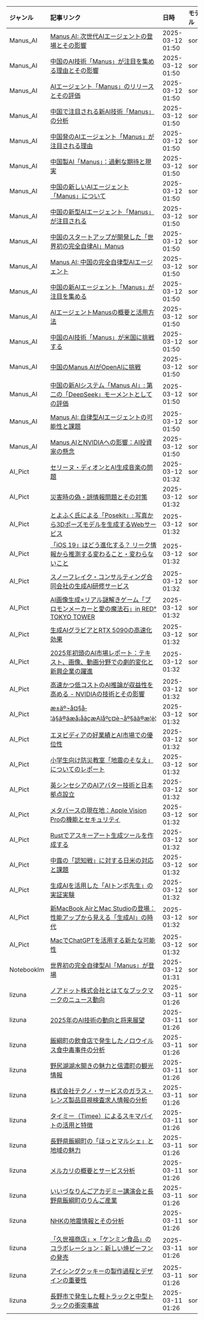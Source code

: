 | ジャンル | 記事リンク | 日時 | モデル |
| :----- | :----- | :----- | :----- |
| Manus_AI | [Manus AI: 次世代AIエージェントの登場とその影響](Manus_AI_1741712541.md) | 2025-03-12 01:50 | sonar |
| Manus_AI | [中国のAI技術「Manus」が注目を集める理由とその影響](Manus_AI_1741712489.md) | 2025-03-12 01:50 | sonar |
| Manus_AI | [AIエージェント「Manus」のリリースとその評価](Manus_AI_1741712447.md) | 2025-03-12 01:50 | sonar |
| Manus_AI | [中国で注目される新AI技術「Manus」の分析](Manus_AI_1741712402.md) | 2025-03-12 01:50 | sonar |
| Manus_AI | [中国発のAIエージェント「Manus」が注目される理由](Manus_AI_1741712358.md) | 2025-03-12 01:50 | sonar |
| Manus_AI | [中国製AI「Manus」：過剰な期待と現実](Manus_AI_1741712315.md) | 2025-03-12 01:50 | sonar |
| Manus_AI | [中国の新しいAIエージェント「Manus」について](Manus_AI_1741712273.md) | 2025-03-12 01:50 | sonar |
| Manus_AI | [中国の新型AIエージェント「Manus」が注目される](Manus_AI_1741712230.md) | 2025-03-12 01:50 | sonar |
| Manus_AI | [中国のスタートアップが開発した「世界初の完全自律AI」Manus](Manus_AI_1741712187.md) | 2025-03-12 01:50 | sonar |
| Manus_AI | [Manus AI: 中国の完全自律型AIエージェント](Manus_AI_1741712146.md) | 2025-03-12 01:50 | sonar |
| Manus_AI | [中国の新AIエージェント「Manus」が注目を集める](Manus_AI_1741712101.md) | 2025-03-12 01:50 | sonar |
| Manus_AI | [AIエージェントManusの概要と活用方法](Manus_AI_1741712058.md) | 2025-03-12 01:50 | sonar |
| Manus_AI | [中国のAI技術「Manus」が米国に挑戦する](Manus_AI_1741712010.md) | 2025-03-12 01:50 | sonar |
| Manus_AI | [中国のManus AIがOpenAIに挑戦](Manus_AI_1741711966.md) | 2025-03-12 01:50 | sonar |
| Manus_AI | [中国の新AIシステム「Manus AI」: 第二の「DeepSeek」モーメントとしての評価](Manus_AI_1741711922.md) | 2025-03-12 01:50 | sonar |
| Manus_AI | [Manus AI: 自律型AIエージェントの可能性と課題](Manus_AI_1741711879.md) | 2025-03-12 01:50 | sonar |
| Manus_AI | [Manus AIとNVIDIAへの影響：AI投資家の懸念](Manus_AI_1741711834.md) | 2025-03-12 01:50 | sonar |
| AI_Pict | [セリーヌ・ディオンとAI生成音楽の問題](AI_Pict_1741711787.md) | 2025-03-12 01:32 | sonar |
| AI_Pict | [災害時の偽・誤情報問題とその対策](AI_Pict_1741711746.md) | 2025-03-12 01:32 | sonar |
| AI_Pict | [とよふく氏による「Posekit」: 写真から3Dポーズモデルを生成するWebサービス](AI_Pict_1741711701.md) | 2025-03-12 01:32 | sonar |
| AI_Pict | [「iOS 19」はどう進化する？ リーク情報から推測する変わること・変わらないこと](AI_Pict_1741711654.md) | 2025-03-12 01:32 | sonar |
| AI_Pict | [スノーフレイク・コンサルティング合同会社の生成AI研修サービス](AI_Pict_1741711612.md) | 2025-03-12 01:32 | sonar |
| AI_Pict | [AI画像生成×リアル謎解きゲーム「プロモンメーカーと愛の魔法石」in RED° TOKYO TOWER](AI_Pict_1741711558.md) | 2025-03-12 01:32 | sonar |
| AI_Pict | [生成AIグラビアとRTX 5090の高速化効果](AI_Pict_1741711507.md) | 2025-03-12 01:32 | sonar |
| AI_Pict | [2025年初頭のAI市場レポート：テキスト、画像、動画分野での劇的変化と新興企業の躍進](AI_Pict_1741711463.md) | 2025-03-12 01:32 | sonar |
| AI_Pict | [高速かつ低コストのAI推論が収益性を高める - NVIDIAの技術とその影響](AI_Pict_1741711418.md) | 2025-03-12 01:32 | sonar |
| AI_Pict | [æ±äº¬å¤§å­¦ã§ã®ãæå¡åãçæAIåºç¤è¬åº§ãã®æ¦è¦](AI_Pict_1741711370.md) | 2025-03-12 01:32 | sonar |
| AI_Pict | [エヌビディアの好業績とAI市場での優位性](AI_Pict_1741711305.md) | 2025-03-12 01:32 | sonar |
| AI_Pict | [小学生向け防災教室「地震のそなえ」についてのレポート](AI_Pict_1741711243.md) | 2025-03-12 01:32 | sonar |
| AI_Pict | [英シンセシアのAIアバター技術と日本拠点設立](AI_Pict_1741711162.md) | 2025-03-12 01:32 | sonar |
| AI_Pict | [メタバースの現在地：Apple Vision Proの機能とセキュリティ](AI_Pict_1741711088.md) | 2025-03-12 01:32 | sonar |
| AI_Pict | [Rustでアスキーアート生成ツールを作成する](AI_Pict_1741710995.md) | 2025-03-12 01:32 | sonar |
| AI_Pict | [中露の「認知戦」に対する日米の対応と課題](AI_Pict_1741710904.md) | 2025-03-12 01:32 | sonar |
| AI_Pict | [生成AIを活用した「AIトンボ先生」の実証実験](AI_Pict_1741710841.md) | 2025-03-12 01:32 | sonar |
| AI_Pict | [新MacBook AirとMac Studioの登場：性能アップから見える「生成AI」の時代](AI_Pict_1741710797.md) | 2025-03-12 01:32 | sonar |
| AI_Pict | [MacでChatGPTを活用する新たな可能性](AI_Pict_1741710753.md) | 2025-03-12 01:32 | sonar |
| Notebooklm | [世界初の完全自律型AI「Manus」が登場](Notebooklm_1741710711.md) | 2025-03-12 01:31 | sonar |
| Iizuna | [ノアドット株式会社とはてなブックマークのニュース動向](Iizuna_1741624913.md) | 2025-03-11 01:26 | sonar |
| Iizuna | [2025年のAI技術の動向と将来展望](Iizuna_1741624862.md) | 2025-03-11 01:26 | sonar |
| Iizuna | [飯綱町の飲食店で発生したノロウイルス食中毒事件の分析](Iizuna_1741624792.md) | 2025-03-11 01:26 | sonar |
| Iizuna | [野尻湖湖水開きの魅力と信濃町の観光情報](Iizuna_1741624747.md) | 2025-03-11 01:26 | sonar |
| Iizuna | [株式会社テクノ・サービスのガラス・レンズ製品目視検査求人情報の分析](Iizuna_1741624702.md) | 2025-03-11 01:26 | sonar |
| Iizuna | [タイミー（Timee）によるスキマバイトの活用と特徴](Iizuna_1741624653.md) | 2025-03-11 01:26 | sonar |
| Iizuna | [長野県飯綱町の「ほっとマルシェ」と地域の魅力](Iizuna_1741624606.md) | 2025-03-11 01:26 | sonar |
| Iizuna | [メルカリの概要とサービス分析](Iizuna_1741624556.md) | 2025-03-11 01:26 | sonar |
| Iizuna | [いいづなりんごアカデミー講演会と長野県飯綱町のりんご産業](Iizuna_1741624510.md) | 2025-03-11 01:26 | sonar |
| Iizuna | [NHKの地震情報とその分析](Iizuna_1741624461.md) | 2025-03-11 01:26 | sonar |
| Iizuna | [「久世福商店」×「ケンミン食品」のコラボレーション：新しい焼ビーフンの発売](Iizuna_1741624419.md) | 2025-03-11 01:26 | sonar |
| Iizuna | [アイシングクッキーの製作過程とデザインの重要性](Iizuna_1741624370.md) | 2025-03-11 01:26 | sonar |
| Iizuna | [長野市で発生した軽トラックと中型トラックの衝突事故](Iizuna_1741624319.md) | 2025-03-11 01:26 | sonar |

